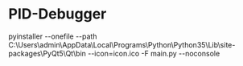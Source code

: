 # PID-Debugger

pyinstaller --onefile --path C:\Users\admin\AppData\Local\Programs\Python\Python35\Lib\site-packages\PyQt5\Qt\bin --icon=icon.ico -F main.py --noconsole
